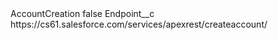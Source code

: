 <?xml version="1.0" encoding="UTF-8"?>
<CustomMetadata xmlns="http://soap.sforce.com/2006/04/metadata" xmlns:xsi="http://www.w3.org/2001/XMLSchema-instance" xmlns:xsd="http://www.w3.org/2001/XMLSchema">
    <label>AccountCreation</label>
    <protected>false</protected>
    <values>
        <field>Endpoint__c</field>
        <value xsi:type="xsd:string">https://cs61.salesforce.com/services/apexrest/createaccount/</value>
    </values>
</CustomMetadata>
